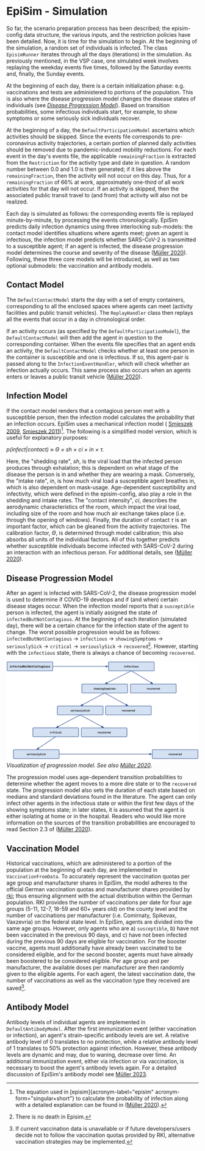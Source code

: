# EpiSim - Simulation

So far, the scenario preparation process has been described; the
episim-config data structure, the various inputs, and the restriction
policies have been detailed. Now, it is time for the simulation to
begin. At the beginning of the simulation, a random set of individuals
is infected. The class `EpisimRunner` iterates through all the days
(iterations) in the simulation. As previously mentioned, in the VSP
case, one simulated week involves replaying the weekday events five
times, followed by the Saturday events and, finally, the Sunday events.

At the beginning of each day, there is a certain initialization phase:
e.g. vaccinations and tests are administered to portions of the
population. This is also where the disease progression model changes the
disease states of individuals (see *[Disease Progression Model](#disease-progression-model)*). Based on transition probabilities, some
infectious individuals start, for example, to show symptoms or some
seriously sick individuals recover.

At the beginning of a day, the `DefaultParticipationModel` ascertains
which activities should be skipped. Since the events file corresponds to
pre-coronavirus activity trajectories, a certain portion of planned
daily activities should be removed due to pandemic-induced mobility
reductions. For each event in the day's events file, the applicable
`remainingFraction` is extracted from the `Restriction` for the activity
type and date in question. A random number between 0.0 and 1.0 is then
generated; if it lies above the `remainingFraction`, then the activity
will not occur on this day. Thus, for a `remainingFraction` of 66% at
work, approximately one-third of all work activities for that day will
not occur. If an activity is skipped, then the associated public transit
travel to (and from) that activity will also not be realized.

Each day is simulated as follows: the corresponding events file is
replayed minute-by-minute, by processing the events chronologically.
EpiSim predicts
daily infection dynamics using three interlocking sub-models: the
contact model identifies situations where agents meet; given an agent is
infectious, the infection model predicts whether
SARS-CoV-2 is transmitted
to a susceptible agent; if an agent is infected, the disease progression
model determines the course and severity of the disease
([Müller 2020](
https://doi.org/10.48550/arXiv.2011.11453)). Following, these three core models will be
introduced, as well as two optional submodels: the vaccination and
antibody models.

## Contact Model

The `DefaultContactModel` starts the day with a set of empty containers,
corresponding to all the enclosed spaces where agents can meet (activity
facilities and public transit vehicles). The `ReplayHandler` class then
replays all the events that occur in a day in chronological order.

If an activity occurs (as specified by the `DefaultParticipationModel`),
the `DefaultContactModel` will then add the agent in question to the
corresponding container. When the events file specifies that an agent
ends an activity, the `DefaultContactModel` checks whether at least one
person in the container is susceptible and one is infectious. If so,
this agent-pair is passed along to the `InfectionEventHandler`, which
will check whether an infection actually occurs. This same process also
occurs when an agents enters or leaves a public transit vehicle
([Müller 2020](
https://doi.org/10.48550/arXiv.2011.11453)).

## Infection Model

If the contact model renders that a contagious person met with a
susceptible person, then the infection model calculates the probability
that an infection occurs. EpiSim uses a mechanical infection model (
[Smieszek 2009](https://doi.org/10.1186/1742-4682-6-25), [Smieszek 2011](https://doi.org/10.1186/1471-2334-11-115))[^1]. The
following is a simplified model version, which is useful for explanatory
purposes:

*p(infect|contact) ≈ Θ × sh × ci × in × τ.*

Here, the "shedding rate\", *sh*, is the viral load that the infected
person produces through exhalation; this is dependent on what stage of
the disease the person is in and whether they are wearing a mask.
Conversely, the "intake rate\", *in*, is how much viral load a
susceptible agent breathes in, which is also dependent on mask-usage.
Age-dependent susceptibility and
infectivity, which were defined in the episim-config,
also play a role in the shedding and intake rates. The "contact
intensity\", *ci*, describes the aerodynamic characteristics of the
room, which impact the viral load, including size of the room and how
much air exchange takes place (i.e. through the opening of windows).
Finally, the duration of contact *τ* is an important factor, which
can be gleaned from the activity trajectories. The calibration factor,
*Θ*, is determined through model calibration; this also absorbs all
units of the individual factors. All of this together predicts whether
susceptible individuals become infected with SARS-CoV-2 during an
interaction with an infectious person. For additional details, see
([Müller 2020](
https://doi.org/10.48550/arXiv.2011.11453)).

## Disease Progression Model

After an agent is infected with SARS-CoV-2, the disease progression
model is used to determine if COVID-19 develops and if (and when) certain
disease stages occur. When the infection model reports that a
`susceptible` person is infected, the agent is initially assigned the
state of `infectedButNotContagious`. At the beginning of each iteration
(simulated day), there will be a certain chance for the infection state
of the agent to change. The worst
possible progression would be as follows:
`infectedButNotContagious` → `infectious`
→ `showingSymptoms` → `seriouslySick` → `critical` → `seriouslySick` → `recovered`[^2]. However, starting with the
`infectious` state, there is always a chance of becoming `recovered`.

  ![Example Image](./../images/DiseaseProgressionModel.png)
  *Visualization of progression model. See also [Müller 2020](
https://doi.org/10.48550/arXiv.2011.11453)*.

The progression model uses age-dependent transition probabilities to
determine whether the agent moves to a more dire state or to the
`recovered` state. The progression model also sets the duration of each
state based on medians and standard deviations found in the literature.
The agent can only infect other agents in the infectious state or within
the first few days of the showing symptoms state; in later states, it is
assumed that the agent is either isolating at home or in the hospital.
Readers who would like more information on the sources of the transition
probabilities are encouraged to read Section 2.3 of
([Müller 2020](
https://doi.org/10.48550/arXiv.2011.11453)).

## Vaccination Model

Historical vaccinations, which are administered to a portion of the
population at the beginning of each day, are implemented in
`VaccinationFromData`. To accurately represent the vaccination quotas
per age group and manufacturer shares in EpiSim, the model adheres to
the official German vaccination quotas and manufacturer shares provided
by [rki](https://doi.org10.5281/zenodo.12697471); thus ensuring alignment with the actual
distribution within the German population. RKI provides the number of vaccinations per
date for four age groups (5-11, 12-7, 18-59 and 60+ years old) on the
county level and the number of vaccinations per manufacturer (i.e.
Comirnaty, Spikevax, Vaxzevria) on the federal state level. In EpiSim,
agents are divided into the same age groups. However, only agents who
are a) `susceptible`, b) have not been vaccinated in the previous 90
days, and c) have not been infected during the previous 90 days are
eligible for vaccination. For the booster vaccine, agents must
additionally have already been vaccinated to be considered eligible, and
for the second booster, agents must have already been boostered to be
considered eligible. Per age group and per manufacturer, the available
doses per manufacturer are then randomly given to the eligible agents.
For each agent, the latest vaccination date, the number of vaccinations
as well as the vaccination type they received are saved[^3].

## Antibody Model

Antibody levels of individual agents are implemented in
`DefaultAntibodyModel`. After the first immunization event (either
vaccination or infection), an agent's strain-specific antibody levels
are set. A relative antibody level of 0 translates to no protection,
while a relative antibody level of 1 translates to 50% protection
against infection. However, these antibody levels are dynamic and may,
due to waning, decrease over time. An additional immunization event,
either via infection or via vaccination, is necessary to boost the
agent's antibody levels again. For a detailed discussion of
EpiSim's
antibody model see [Müller 2023](http://dx.doi.org/10.1016/j.isci.2023.107554).

[^1]: The equation used in [episim]{acronym-label="episim"
    acronym-form="singular+short"} to calculate the probability of
    infection along with a detailed explanation can be found in
    ([Müller 2020](https://doi.org/10.48550/arXiv.2011.11453)).

[^2]: There is no death in Episim.

[^3]: If current vaccination data is unavailable or if future
    developers/users decide not to follow the vaccination quotas
    provided by RKI, alternative vaccination strategies may be
    implemented.